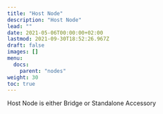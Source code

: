```yaml
---
title: "Host Node"
description: "Host Node"
lead: ""
date: 2021-05-06T00:00:00+02:00
lastmod: 2021-09-30T18:52:26.967Z
draft: false
images: []
menu:
  docs:
    parent: "nodes"
weight: 30
toc: true
---
```


Host Node is either Bridge or Standalone Accessory
